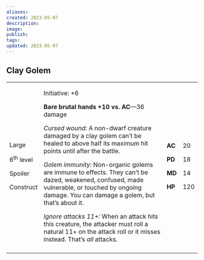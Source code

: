 ```yaml
---
aliases: 
created: 2023-05-07
description: 
image: 
publish: 
tags: 
updated: 2023-05-07
---
```


## Clay Golem

<table>
<colgroup>
<col style="width: 16%" />
<col style="width: 71%" />
<col style="width: 5%" />
<col style="width: 6%" />
</colgroup>
<tbody>
<tr class="odd">
<td><p>Large</p>
<p>6<sup>th</sup> level</p>
<p>Spoiler</p>
<p>Construct</p></td>
<td><p>Initiative: +6</p>
<p><strong>Bare brutal hands +10 vs. AC</strong>—36 damage</p>
<p><em>Cursed wound:</em> A non-dwarf creature damaged by a clay golem
can’t be healed to above half its maximum hit points until after the
battle.</p>
<p><em>Golem immunity:</em> Non-organic golems are immune to effects.
They can’t be dazed, weakened, confused, made vulnerable, or touched by
ongoing damage. You can damage a golem, but that’s about it.</p>
<p><em>Ignore attacks 11+:</em> When an attack hits this creature, the
attacker must roll a natural 11+ on the attack roll or it misses
instead. That’s <em>all</em> attacks.</p></td>
<td><p><strong>AC</strong></p>
<p><strong>PD</strong></p>
<p><strong>MD</strong></p>
<p><strong>HP</strong></p></td>
<td><p>20</p>
<p>18</p>
<p>14</p>
<p>120</p></td>
</tr>
<tr class="even">
<td></td>
<td></td>
<td></td>
<td></td>
</tr>
</tbody>
</table>

